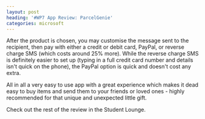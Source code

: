 ```yaml
---
layout: post
heading: '#WP7 App Review: ParcelGenie'
categories: microsoft
---
```



After the product is chosen, you may customise the message sent to the recipient, then pay with either a credit or debit card, PayPal, or reverse charge SMS (which costs around 25% more). While the reverse charge SMS is definitely easier to set up (typing in a full credit card number and details isn't quick on the phone), the PayPal option is quick and doesn't cost any extra.

All in all a very easy to use app with a great experience which makes it dead easy to buy items and send them to your friends or loved ones - highly recommended for that unique and unexpected little gift.

Check out the rest of the review in the Student Lounge.

<!-- Replace missing image from http://media.chris-alexander.co.uk/wp-content/uploads/2011/02/parcelgenie1.jpg -->

<!-- Replace missing image from http://media.chris-alexander.co.uk/wp-content/uploads/2011/02/parcelgenie2.jpg -->

<!-- Replace missing image from http://media.chris-alexander.co.uk/wp-content/uploads/2011/02/parcelgenie3.jpg -->

<!-- Replace missing image from http://media.chris-alexander.co.uk/wp-content/uploads/2011/02/parcelgenie4.jpg -->

<!-- Replace missing image from http://media.chris-alexander.co.uk/wp-content/uploads/2011/02/parcelgenie5.jpg -->

<!-- Replace missing image from http://media.chris-alexander.co.uk/wp-content/uploads/2011/02/parcelgenie6.jpg -->

<!-- Replace missing image from http://media.chris-alexander.co.uk/wp-content/uploads/2011/02/parcelgenie7.jpg -->

<!-- Replace missing image from http://media.chris-alexander.co.uk/wp-content/uploads/2011/02/parcelgenie8.jpg -->

<!-- Replace missing image from http://media.chris-alexander.co.uk/wp-content/uploads/2011/02/parcelgenie9.jpg -->

<!-- Replace missing image from http://media.chris-alexander.co.uk/wp-content/uploads/2011/02/parcelgenie10.jpg -->

<!-- Replace missing image from http://media.chris-alexander.co.uk/wp-content/uploads/2011/02/parcelgenie11.jpg -->

<!-- Replace missing image from http://media.chris-alexander.co.uk/wp-content/uploads/2011/02/parcelgenie12.jpg -->

<!-- Replace missing image from http://media.chris-alexander.co.uk/wp-content/uploads/2011/02/parcelgenie13.jpg -->

<!-- Replace missing image from http://media.chris-alexander.co.uk/wp-content/uploads/2011/02/parcelgenie14.jpg -->

<!-- Replace missing image from http://media.chris-alexander.co.uk/wp-content/uploads/2011/02/parcelgenie15.jpg -->
